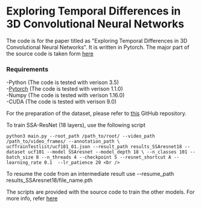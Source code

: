 # Exploring Temporal Differences in 3D Convolutional Neural Networks

The code is for the paper titled as "Exploring Temporal Differences in 3D Convolutional Neural Networks". It is written in Pytorch. The major part of the source code is taken form [here](https://github.com/kenshohara/3D-ResNets-PyTorch)<br />

### Requirements
-Python (The code is tested with verison 3.5)<br />
-[Pytorch](https://pytorch.org/) (The code is tested with verison 1.1.0)<br />
-Numpy (The code is tested with verison 1.16.0)<br />
-CUDA (The code is tested with verison 9.0)<br />

For the preparation of the dataset, please refer to [this](https://github.com/kenshohara/3D-ResNets-PyTorch) GitHub repository.


To train SSA-ResNet (18 layers), use the following script<br />
```
python3 main.py --root_path /path_to/root/ --video_path /path_to/video_frames/ --annotation_path \ ucfTrainTestlist/ucf101_01.json --result_path results_SSAresnet18 --dataset ucf101 --model SSAresnet --model_depth 18 \ --n_classes 101 --batch_size 8 --n_threads 4 --checkpoint 5 --resnet_shortcut A --learning_rate 0.1  --lr_patience 20 <br />
```
To resume the code from an intermediate result use --resume_path results_SSAresnet18/file_name.pth<br />

The scripts are provided with the source code to train the other models. For more info, refer [here](https://github.com/kenshohara/3D-ResNets-PyTorch)
